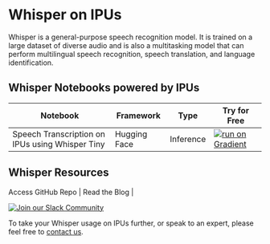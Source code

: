# Whisper on IPUs
Whisper is a general-purpose speech recognition model. It is trained on a large dataset of diverse audio and is also a multitasking model that can perform multilingual speech recognition, speech translation, and language identification.

## Whisper Notebooks powered by IPUs

| Notebook | Framework | Type | Try for Free 
| ------------- | ------------- | ------------- | ------------- |
| Speech Transcription on IPUs using Whisper Tiny | Hugging Face | Inference | [![run on Gradient](https://github.com/graphcore/whisper/assets/81682248/2317004e-1257-4145-8ff6-8a7fb61a0ac1)](https://ipu.dev/kC8VBy)

## Whisper Resources
Access GitHub Repo | Read the Blog | 


[![Join our Slack Community](https://img.shields.io/badge/Slack-Join%20Graphcore's%20Community-blue?style=flat-square&logo=slack)](https://www.graphcore.ai/join-community)

To take your Whisper usage on IPUs further, or speak to an expert, please feel free to [contact us](https://www.graphcore.ai/speak-to-an-expert-whisper-ai).
